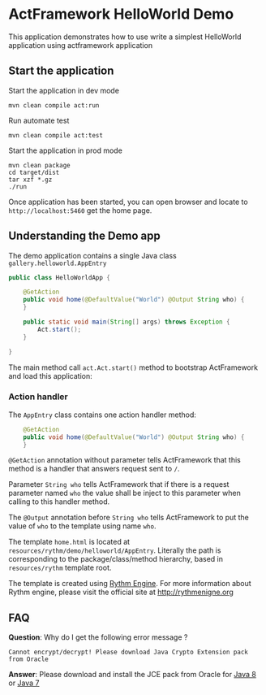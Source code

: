 # ActFramework HelloWorld Demo

This application demonstrates how to use write a simplest HelloWorld application using  actframework application

## Start the application

Start the application in dev mode

```
mvn clean compile act:run
```

Run automate test

```
mvn clean compile act:test
```

Start the application in prod mode

```
mvn clean package
cd target/dist
tar xzf *.gz
./run
```

Once application has been started, you can open browser and locate to `http://localhost:5460` get the home page.

## Understanding the Demo app

The demo application contains a single Java class `gallery.helloworld.AppEntry`

```java
public class HelloWorldApp {

    @GetAction
    public void home(@DefaultValue("World") @Output String who) {
    }

    public static void main(String[] args) throws Exception {
        Act.start();
    }

}
```

The main method call `act.Act.start()` method to bootstrap ActFramework and load this application:

### Action handler

The `AppEntry` class contains one action handler method:

```java
    @GetAction
    public void home(@DefaultValue("World") @Output String who) {
    }
```

`@GetAction` annotation without parameter tells ActFramework that this method is a handler that answers request sent to `/`. 

Parameter `String who` tells ActFramework that if there is a request parameter named `who` the value shall be inject to this parameter when calling to this handler method.

The `@Output` annotation before `String who` tells ActFramework to put the value of `who` to the template using name `who`.

The template `home.html` is located at `resources/rythm/demo/helloworld/AppEntry`. Literally the path is corresponding to the package/class/method hierarchy, based in `resources/rythm` template root.
 
The template is created using [Rythm Engine](http://rythmengine.org). For more information about Rythm engine, please visit the official site at http://rythmenigne.org
 
## FAQ

**Question**: Why do I get the following error message ?

`Cannot encrypt/decrypt! Please download Java Crypto Extension pack from Oracle`

**Answer**: Please download and install the JCE pack from Oracle for
[Java 8](http://www.oracle.com/technetwork/java/javase/downloads/jce8-download-2133166.html) or 
[Java 7](http://www.oracle.com/technetwork/java/javase/downloads/jce-7-download-432124.html)
